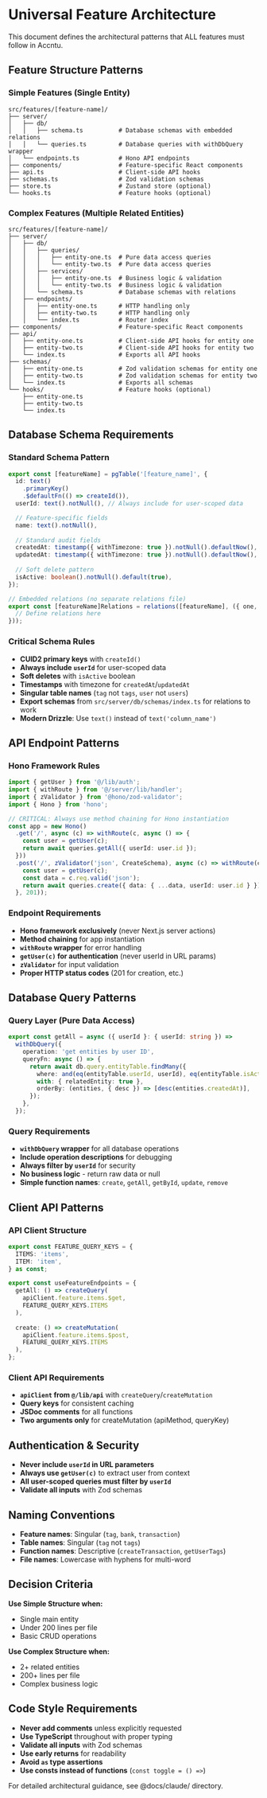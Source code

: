 # Universal Feature Architecture

This document defines the architectural patterns that ALL features must follow in Accntu.

## Feature Structure Patterns

### Simple Features (Single Entity)
```
src/features/[feature-name]/
├── server/
│   ├── db/
│   │   ├── schema.ts          # Database schemas with embedded relations
│   │   └── queries.ts         # Database queries with withDbQuery wrapper
│   └── endpoints.ts           # Hono API endpoints
├── components/                # Feature-specific React components
├── api.ts                     # Client-side API hooks
├── schemas.ts                 # Zod validation schemas
├── store.ts                   # Zustand store (optional)
└── hooks.ts                   # Feature hooks (optional)
```

### Complex Features (Multiple Related Entities)
```
src/features/[feature-name]/
├── server/
│   ├── db/
│   │   ├── queries/
│   │   │   ├── entity-one.ts  # Pure data access queries
│   │   │   └── entity-two.ts  # Pure data access queries
│   │   ├── services/
│   │   │   ├── entity-one.ts  # Business logic & validation
│   │   │   └── entity-two.ts  # Business logic & validation
│   │   └── schema.ts          # Database schemas with relations
│   ├── endpoints/
│   │   ├── entity-one.ts      # HTTP handling only
│   │   ├── entity-two.ts      # HTTP handling only
│   │   └── index.ts           # Router index
├── components/                # Feature-specific React components
├── api/
│   ├── entity-one.ts          # Client-side API hooks for entity one
│   ├── entity-two.ts          # Client-side API hooks for entity two
│   └── index.ts               # Exports all API hooks
├── schemas/
│   ├── entity-one.ts          # Zod validation schemas for entity one
│   ├── entity-two.ts          # Zod validation schemas for entity two
│   └── index.ts               # Exports all schemas
└── hooks/                     # Feature hooks (optional)
    ├── entity-one.ts
    ├── entity-two.ts
    └── index.ts
```

## Database Schema Requirements

### Standard Schema Pattern
```typescript
export const [featureName] = pgTable('[feature_name]', {
  id: text()
    .primaryKey()
    .$defaultFn(() => createId()),
  userId: text().notNull(), // Always include for user-scoped data

  // Feature-specific fields
  name: text().notNull(),
  
  // Standard audit fields
  createdAt: timestamp({ withTimezone: true }).notNull().defaultNow(),
  updatedAt: timestamp({ withTimezone: true }).notNull().defaultNow(),
  
  // Soft delete pattern
  isActive: boolean().notNull().default(true),
});

// Embedded relations (no separate relations file)
export const [featureName]Relations = relations([featureName], ({ one, many }) => ({
  // Define relations here
}));
```

### Critical Schema Rules
- **CUID2 primary keys** with `createId()`
- **Always include `userId`** for user-scoped data
- **Soft deletes** with `isActive` boolean
- **Timestamps** with timezone for `createdAt`/`updatedAt`
- **Singular table names** (`tag` not `tags`, `user` not `users`)
- **Export schemas** from `src/server/db/schemas/index.ts` for relations to work
- **Modern Drizzle**: Use `text()` instead of `text('column_name')`

## API Endpoint Patterns

### Hono Framework Rules
```typescript
import { getUser } from '@/lib/auth';
import { withRoute } from '@/server/lib/handler';
import { zValidator } from '@hono/zod-validator';
import { Hono } from 'hono';

// CRITICAL: Always use method chaining for Hono instantiation
const app = new Hono()
  .get('/', async (c) => withRoute(c, async () => {
    const user = getUser(c);
    return await queries.getAll({ userId: user.id });
  }))
  .post('/', zValidator('json', CreateSchema), async (c) => withRoute(c, async () => {
    const user = getUser(c);
    const data = c.req.valid('json');
    return await queries.create({ data: { ...data, userId: user.id } });
  }, 201));
```

### Endpoint Requirements
- **Hono framework exclusively** (never Next.js server actions)
- **Method chaining** for app instantiation
- **`withRoute` wrapper** for error handling
- **`getUser(c)` for authentication** (never userId in URL params)
- **`zValidator`** for input validation
- **Proper HTTP status codes** (201 for creation, etc.)

## Database Query Patterns

### Query Layer (Pure Data Access)
```typescript
export const getAll = async ({ userId }: { userId: string }) =>
  withDbQuery({
    operation: 'get entities by user ID',
    queryFn: async () => {
      return await db.query.entityTable.findMany({
        where: and(eq(entityTable.userId, userId), eq(entityTable.isActive, true)),
        with: { relatedEntity: true },
        orderBy: (entities, { desc }) => [desc(entities.createdAt)],
      });
    },
  });
```

### Query Requirements
- **`withDbQuery` wrapper** for all database operations
- **Include operation descriptions** for debugging
- **Always filter by `userId`** for security
- **No business logic** - return raw data or null
- **Simple function names**: `create`, `getAll`, `getById`, `update`, `remove`

## Client API Patterns

### API Client Structure
```typescript
export const FEATURE_QUERY_KEYS = {
  ITEMS: 'items',
  ITEM: 'item',
} as const;

export const useFeatureEndpoints = {
  getAll: () => createQuery(
    apiClient.feature.items.$get,
    FEATURE_QUERY_KEYS.ITEMS
  ),
  
  create: () => createMutation(
    apiClient.feature.items.$post,
    FEATURE_QUERY_KEYS.ITEMS
  ),
};
```

### Client API Requirements
- **`apiClient` from `@/lib/api`** with `createQuery`/`createMutation`
- **Query keys** for consistent caching
- **JSDoc comments** for all functions
- **Two arguments only** for createMutation (apiMethod, queryKey)

## Authentication & Security

- **Never include `userId` in URL parameters**
- **Always use `getUser(c)`** to extract user from context
- **All user-scoped queries must filter by `userId`**
- **Validate all inputs** with Zod schemas

## Naming Conventions

- **Feature names**: Singular (`tag`, `bank`, `transaction`)
- **Table names**: Singular (`tag` not `tags`)
- **Function names**: Descriptive (`createTransaction`, `getUserTags`)
- **File names**: Lowercase with hyphens for multi-word

## Decision Criteria

**Use Simple Structure when:**
- Single main entity
- Under 200 lines per file
- Basic CRUD operations

**Use Complex Structure when:**
- 2+ related entities
- 200+ lines per file
- Complex business logic

## Code Style Requirements

- **Never add comments** unless explicitly requested
- **Use TypeScript** throughout with proper typing
- **Validate all inputs** with Zod schemas
- **Use early returns** for readability
- **Avoid `as` type assertions**
- **Use consts instead of functions** (`const toggle = () =>`)

For detailed architectural guidance, see @docs/claude/ directory.